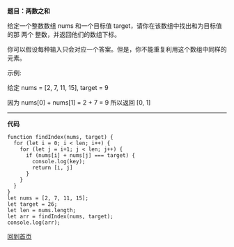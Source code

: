 **题目：两数之和** 

给定一个整数数组 nums 和一个目标值 target，请你在该数组中找出和为目标值的那 两个 整数，并返回他们的数组下标。

你可以假设每种输入只会对应一个答案。但是，你不能重复利用这个数组中同样的元素。

示例:

给定 nums = [2, 7, 11, 15], target = 9

因为 nums[0] + nums[1] = 2 + 7 = 9
所以返回 [0, 1]

***

**代码**
```
function findIndex(nums, target) {
  for (let i = 0; i < len; i++) {
    for (let j = i+1; j < len; j++) {
      if (nums[i] + nums[j] === target) {
        console.log(key);
        return [i, j]
      }
    }
  }
}
let nums = [2, 7, 11, 15];
let target = 26;
let len = nums.length;
let arr = findIndex(nums, target);
console.log(arr);
```
[回到首页](https://github.com/tfeng-use/algorithm-js/blob/master/README.md)
